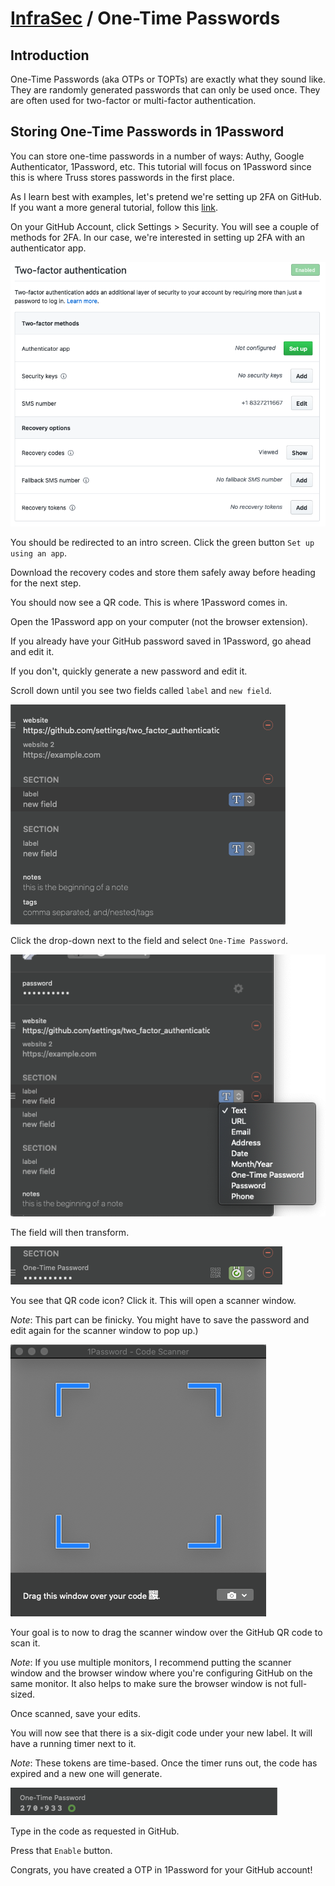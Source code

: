 # [InfraSec](../README.md) / One-Time Passwords

## Introduction

One-Time Passwords (aka OTPs or TOPTs) are exactly what they sound like. They are randomly generated passwords that can only be used once. They are often used for two-factor or multi-factor authentication.

## Storing One-Time Passwords in 1Password

You can store one-time passwords in a number of ways: Authy, Google Authenticator, 1Password, etc. This tutorial will focus on 1Password since this is where Truss stores passwords in the first place.

As I learn best with examples, let's pretend we're setting up 2FA on GitHub. If you want a more general tutorial, follow this [link](https://support.1password.com/one-time-passwords/).

On your GitHub Account, click Settings > Security. You will see a couple of methods for 2FA. In our case, we're interested in setting up 2FA with an authenticator app.

![GitHub Security 2FA Settings](images/github-2fa.png "GitHub Security 2FA")

You should be redirected to an intro screen. Click the green button `Set up using an app`.

Download the recovery codes and store them safely away before heading for the next step.

You should now see a QR code. This is where 1Password comes in.

Open the 1Password app on your computer (not the browser extension).

If you already have your GitHub password saved in 1Password, go ahead and edit it.

If you don't, quickly generate a new password and edit it.

Scroll down until you see two fields called `label` and `new field`.

![1Password Empty Field](images/1password-empty-field.png "1Password Empty Field")

Click the drop-down next to the field and select `One-Time Password`.

![1Password Field Dropdown](images/1password-field-dropdown.png "1Password Field Dropdown")

The field will then transform.

![1Password Transformed Field](images/1password-transformed-field.png "1Password Transformed Field")

You see that QR code icon? Click it. This will open a scanner window.

_Note_: This part can be finicky. You might have to save the password and edit again for the scanner window to pop up.)

![1Password Scanner Window](images/1password-scanner-window.png "1Password Scanner Window")

Your goal is to now to drag the scanner window over the GitHub QR code to scan it.

_Note_: If you use multiple monitors, I recommend putting the scanner window and the browser window where you're configuring GitHub on the same monitor. It also helps to make sure the browser window is not full-sized.

Once scanned, save your edits.

You will now see that there is a six-digit code under your new label. It will have a running timer next to it.

_Note_: These tokens are time-based. Once the timer runs out, the code has expired and a new one will generate.

![1Password One True Pairing](images/1password-otp.png "1Password OTP")

Type in the code as requested in GitHub.

Press that `Enable` button.

Congrats, you have created a OTP in 1Password for your GitHub account!
